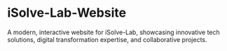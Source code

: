 # iSolve-Lab-Website
A modern, interactive website for iSolve-Lab, showcasing innovative tech solutions, digital transformation expertise, and collaborative projects.
